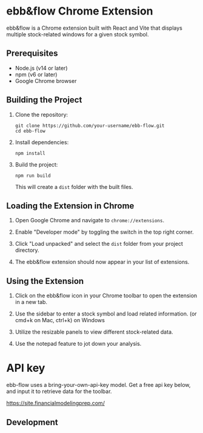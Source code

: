 # ebb&flow Chrome Extension

ebb&flow is a Chrome extension built with React and Vite that displays multiple stock-related windows for a given stock symbol.

## Prerequisites

- Node.js (v14 or later)
- npm (v6 or later)
- Google Chrome browser

## Building the Project

1. Clone the repository:
   ```
   git clone https://github.com/your-username/ebb-flow.git
   cd ebb-flow
   ```

2. Install dependencies:
   ```
   npm install
   ```

3. Build the project:
   ```
   npm run build
   ```

   This will create a `dist` folder with the built files.

## Loading the Extension in Chrome

1. Open Google Chrome and navigate to `chrome://extensions`.

2. Enable "Developer mode" by toggling the switch in the top right corner.

3. Click "Load unpacked" and select the `dist` folder from your project directory.

4. The ebb&flow extension should now appear in your list of extensions.

## Using the Extension

1. Click on the ebb&flow icon in your Chrome toolbar to open the extension in a new tab.

2. Use the sidebar to enter a stock symbol and load related information. (or cmd+k on Mac, ctrl+k) on Windows

3. Utilize the resizable panels to view different stock-related data.

4. Use the notepad feature to jot down your analysis.

# API key
ebb-flow uses a bring-your-own-api-key model. Get a free api key below, and input it to retrieve data for the toolbar.

https://site.financialmodelingprep.com/


## Development

